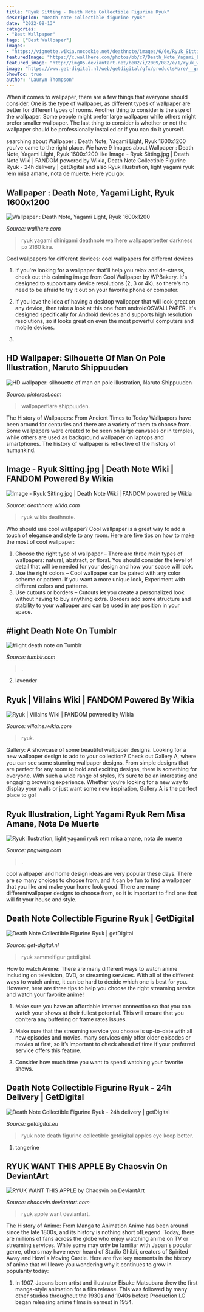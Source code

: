 ```yaml
---
title: "Ryuk Sitting - Death Note Collectible Figurine Ryuk"
description: "Death note collectible figurine ryuk"
date: "2022-08-13"
categories:
- "Best Wallpaper"
tags: ["Best Wallpaper"]
images:
- "https://vignette.wikia.nocookie.net/deathnote/images/6/6e/Ryuk_Sitting.jpg/revision/latest?cb=20150116145636"
featuredImage: "https://c.wallhere.com/photos/bb/c7/Death_Note_Yagami_Light_Ryuk-1153996.jpg!d"
featured_image: "http://img05.deviantart.net/be02/i/2009/082/e/1/ryuk_want_this_apple_by_chaosvin.jpg"
image: "https://www.get-digital.nl/web/getdigital/gfx/productsMore/__generated__resized/1100x1100/15563Death_Note_Sammelfigur_Ryuk_005.jpg"
ShowToc: true
author: "Lauryn Thompson"
---
```



When it comes to wallpaper, there are a few things that everyone should consider. One is the type of wallpaper, as different types of wallpaper are better for different types of rooms. Another thing to consider is the size of the wallpaper. Some people might prefer large wallpaper while others might prefer smaller wallpaper. The last thing to consider is whether or not the wallpaper should be professionally installed or if you can do it yourself.

	

		
searching about Wallpaper : Death Note, Yagami Light, Ryuk 1600x1200 you've came to the right place. We have 9 Images about Wallpaper : Death Note, Yagami Light, Ryuk 1600x1200 like Image - Ryuk Sitting.jpg | Death Note Wiki | FANDOM powered by Wikia, Death Note Collectible Figurine Ryuk - 24h delivery | getDigital and also Ryuk illustration, light yagami ryuk rem misa amane, nota de muerte. Here you go:
		
    
## Wallpaper : Death Note, Yagami Light, Ryuk 1600x1200

<img loading=lazy src="https://c.wallhere.com/photos/bb/c7/Death_Note_Yagami_Light_Ryuk-1153996.jpg!d" onerror="this.onerror=null;this.src='https://tse2.mm.bing.net/th?id=OIP.8b9n5l-pyRpD44Vnu8RiCgHaFj&amp;pid=15.1';" alt="Wallpaper : Death Note, Yagami Light, Ryuk 1600x1200">

_Source: wallhere.com_

>ryuk yagami shinigami deathnote wallhere wallpaperbetter darkness px 2160 kira. 

	

Cool wallpapers for different devices:
cool wallpapers for different devices 

1. If you're looking for a wallpaper that'll help you relax and de-stress, check out this calming image from Cool Wallpaper by WPBakery. It's designed to support any device resolutions (2, 3 or 4k), so there's no need to be afraid to try it out on your favorite phone or computer.

2. If you love the idea of having a desktop wallpaper that will look great on any device, then take a look at this one from androidOSWALLPAPER. It's designed specifically for Android devices and supports high resolution resolutions, so it looks great on even the most powerful computers and mobile devices.

3.

    
## HD Wallpaper: Silhouette Of Man On Pole Illustration, Naruto Shippuuden

<img loading=lazy src="https://i.pinimg.com/originals/31/b6/16/31b6168a8ffe936d1f6e637be4fe1a6d.jpg" onerror="this.onerror=null;this.src='https://tse2.mm.bing.net/th?id=OIP.K4qflR8vLY_RiZ7TWumXXQHaEo&amp;pid=15.1';" alt="HD wallpaper: silhouette of man on pole illustration, Naruto Shippuuden">

_Source: pinterest.com_

>wallpaperflare shippuuden. 

	

The History of Wallpapers: From Ancient Times to Today
Wallpapers have been around for centuries and there are a variety of them to choose from. Some wallpapers were created to be seen on large canvases or in temples, while others are used as background wallpaper on laptops and smartphones. The history of wallpaper is reflective of the history of humankind.

    
## Image - Ryuk Sitting.jpg | Death Note Wiki | FANDOM Powered By Wikia

<img loading=lazy src="https://vignette.wikia.nocookie.net/deathnote/images/6/6e/Ryuk_Sitting.jpg/revision/latest?cb=20150116145636" onerror="this.onerror=null;this.src='https://tse2.mm.bing.net/th?id=OIP.vR7VQsefImJvjjUMVpGCYQHaE8&amp;pid=15.1';" alt="Image - Ryuk Sitting.jpg | Death Note Wiki | FANDOM powered by Wikia">

_Source: deathnote.wikia.com_

>ryuk wikia deathnote. 

	

Who should use cool wallpaper?
Cool wallpaper is a great way to add a touch of elegance and style to any room. Here are five tips on how to make the most of cool wallpaper: 
1) Choose the right type of wallpaper – There are three main types of wallpapers: natural, abstract, or floral. You should consider the level of detail that will be needed for your design and how your space will look. 
2) Use the right colors – Cool wallpaper can be paired with any color scheme or pattern. If you want a more unique look, Experiment with different colors and patterns. 
3) Use cutouts or borders – Cutouts let you create a personalized look without having to buy anything extra. Borders add some structure and stability to your wallpaper and can be used in any position in your space.

    
## #light Death Note On Tumblr

<img loading=lazy src="https://64.media.tumblr.com/0ff4c1700d531128f396fe368e07caa7/dee5a474b274e730-bd/s640x960/5ddfcdac1c246493c408ab658e9f33bf56d9688f.png" onerror="this.onerror=null;this.src='https://tse3.mm.bing.net/th?id=OIP.8l3ZfnJDh_9h7fJ3aZK3ywHaM5&amp;pid=15.1';" alt="#light death note on Tumblr">

_Source: tumblr.com_

>. 

	

2. lavender 

    
## Ryuk | Villains Wiki | FANDOM Powered By Wikia

<img loading=lazy src="https://vignette.wikia.nocookie.net/villains/images/6/64/Ryuk-ryuk-30413664-704-396.jpg/revision/latest?cb=20170308035205" onerror="this.onerror=null;this.src='https://tse1.mm.bing.net/th?id=OIP.-5fwrcXuw9y57h7g_igWAQHaEK&amp;pid=15.1';" alt="Ryuk | Villains Wiki | FANDOM powered by Wikia">

_Source: villains.wikia.com_

>ryuk. 

	

Gallery: A showcase of some beautiful wallpaper designs.
Looking for a new wallpaper design to add to your collection? Check out Gallery A, where you can see some stunning wallpaper designs. From simple designs that are perfect for any room to bold and exciting designs, there is something for everyone. With such a wide range of styles, it’s sure to be an interesting and engaging browsing experience. Whether you’re looking for a new way to display your walls or just want some new inspiration, Gallery A is the perfect place to go!





	
	
    
## Ryuk Illustration, Light Yagami Ryuk Rem Misa Amane, Nota De Muerte

<img loading=lazy src="https://w7.pngwing.com/pngs/368/486/png-transparent-ryuk-illustration-light-yagami-ryuk-rem-misa-amane-death-note-shinigami-manga-monochrome-fictional-character.png" onerror="this.onerror=null;this.src='https://tse1.mm.bing.net/th?id=OIP.RoYaMhfblGF--Jn1ceMEEAHaG4&amp;pid=15.1';" alt="Ryuk illustration, light yagami ryuk rem misa amane, nota de muerte">

_Source: pngwing.com_

>. 

	

cool wallpaper and home design ideas are very popular these days. There are so many choices to choose from, and it can be fun to find a wallpaper that you like and make your home look good. There are many differentwallpaper designs to choose from, so it is important to find one that will fit your house and style.

    
## Death Note Collectible Figurine Ryuk | GetDigital

<img loading=lazy src="https://www.get-digital.nl/web/getdigital/gfx/productsMore/__generated__resized/1100x1100/15563Death_Note_Sammelfigur_Ryuk_005.jpg" onerror="this.onerror=null;this.src='https://tse4.mm.bing.net/th?id=OIP.zTjBfqhnR8LoGgQwSnhEJQHaHa&amp;pid=15.1';" alt="Death Note Collectible Figurine Ryuk | getDigital">

_Source: get-digital.nl_

>ryuk sammelfigur getdigital. 

	

How to watch Anime: There are many different ways to watch anime including on television, DVD, or streaming services.
With all of the different ways to watch anime, it can be hard to decide which one is best for you. However, here are three tips to help you choose the right streaming service and watch your favorite anime!
1. Make sure you have an affordable internet connection so that you can watch your shows at their fullest potential. This will ensure that you don’tera any buffering or frame rates issues.

2. Make sure that the streaming service you choose is up-to-date with all new episodes and movies. many services only offer older episodes or movies at first, so it’s important to check ahead of time if your preferred service offers this feature.

3. Consider how much time you want to spend watching your favorite shows.

    
## Death Note Collectible Figurine Ryuk - 24h Delivery | GetDigital

<img loading=lazy src="https://www.getdigital.eu/web/getdigital/gfx/productsMore/__generated__resized/1100x1100/15563Death_Note_Sammelfigur_Ryuk_016.jpg" onerror="this.onerror=null;this.src='https://tse4.mm.bing.net/th?id=OIP.2se5hrS1rkG0jea3KRDZEgHaHa&amp;pid=15.1';" alt="Death Note Collectible Figurine Ryuk - 24h delivery | getDigital">

_Source: getdigital.eu_

>ryuk note death figurine collectible getdigital apples eye keep better. 

	

1. tangerine 

    
## RYUK WANT THIS APPLE By Chaosvin On DeviantArt

<img loading=lazy src="http://img05.deviantart.net/be02/i/2009/082/e/1/ryuk_want_this_apple_by_chaosvin.jpg" onerror="this.onerror=null;this.src='https://tse4.mm.bing.net/th?id=OIP.JlgDQGSFBpQxdbLvD13DTQHaE8&amp;pid=15.1';" alt="RYUK WANT THIS APPLE by Chaosvin on DeviantArt">

_Source: chaosvin.deviantart.com_

>ryuk apple want deviantart. 

	

The History of Anime: From Manga to Animation
Anime has been around since the late 1800s, and its history is nothing short ofLegend. Today, there are millions of fans across the globe who enjoy watching anime on TV or streaming services. While some may only be familiar with Japan's popular genre, others may have never heard of Studio Ghibli, creators of Spirited Away and Howl's Moving Castle. Here are five key moments in the history of anime that will leave you wondering why it continues to grow in popularity today:
1) In 1907, Japans born artist and illustrator Eisuke Matsubara drew the first manga-style animation for a film release. This was followed by many other studios throughout the 1930s and 1940s before Production I.G began releasing anime films in earnest in 1954.

